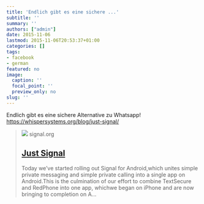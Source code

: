 ```yaml
---
title: 'Endlich gibt es eine sichere ...'
subtitle: ''
summary: ''
authors: ["admin"]
date: 2015-11-06
lastmod: 2015-11-06T20:53:37+01:00
categories: []
tags:
- facebook
- german
featured: no
image:
  caption: ''
  focal_point: ''
  preview_only: no
slug: ''
---
```

Endlich gibt es eine sichere Alternative zu Whatsapp! https://whispersystems.org/blog/just-signal/
> [![](https://signal.org/assets/og/og-image-ff2096df535eee499356de64b19fa8cebb9681ab1e78cca7330e7f8b8d5ec6d5.png)](https://whispersystems.org/blog/just-signal/)
> signal.org
> ## [Just Signal](https://whispersystems.org/blog/just-signal/)
>
> Today we’ve started rolling out Signal for Android,which unites simple private messaging and simple private calling into a single app on Android.This is the culmination of our effort to combine TextSecure and RedPhone into one app, whichwe began on iPhone and are now bringing to completion on A...


